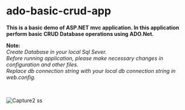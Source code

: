 # ado-basic-crud-app
**This is a basic demo of ASP.NET mvc application. In this application perform basic CRUD Database operations using ADO.Net.**

**Note:** <br/>
*Create Database in your local Sql Sever.<br/>
Before running application, please make necessary changes in configuration and other files.<br/>
Replace db connection string with your local db connection string in web.config.*

<br />

![Capture2 ss](https://user-images.githubusercontent.com/62343586/83490617-fa21ee00-a4cd-11ea-9e40-32c3c198b72e.PNG)


